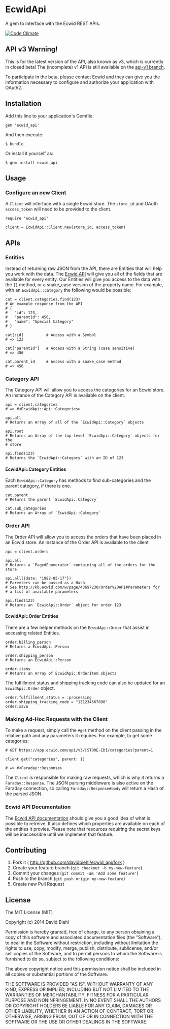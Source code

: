 # EcwidApi

A gem to interface with the Ecwid REST APIs.

[![Code Climate](https://codeclimate.com/github/davidbiehl/ecwid_api.png)](https://codeclimate.com/github/davidbiehl/ecwid_api)

## API v3 Warning!

This is for the latest version of the API, also known as v3, which is currently
in closed beta! The (incomplete) v1 API is still available on the
[api-v1 branch](https://github.com/davidbiehl/ecwid_api/tree/api-v1).

To participate in the beta, please contact Ecwid and they can give you the
information necessary to configure and authorize your application with OAuth2.

## Installation

Add this line to your application's Gemfile:

    gem 'ecwid_api'

And then execute:

    $ bundle

Or install it yourself as:

    $ gem install ecwid_api

## Usage

### Configure an new Client

A `Client` will interface with a single Ecwid store. The `store_id` and OAuth
`access_token` will need to be provided to the client.

    require 'ecwid_api'

    client = EcwidApi::Client.new(store_id, access_token)

## APIs

### Entities

Instead of returning raw JSON from the API, there are Entities that will help
you work with the data. The [Ecwid API](http://lamp.ecwid.net/~ene/api-docs/)
will give you all of the fields that are available for every entity. Our
Entities will give you access to the data with the `[]` method, or a snake_case
version of the property name. For example, with an `EcwidApi::Category` the
following would be possible:

    cat = client.categories.find(123)
    # An example response from the API
    # {
    #   "id": 123,
    #   "parentId": 456,
    #   "name": "Special Category"
    # }

    cat[:id]          # Access with a Symbol
    # => 123

    cat["parentId"]   # Access with a String (case sensitive)
    # => 456

    cat.parent_id     # Access with a snake_case method
    # => 456

### Category API

The Category API will allow you to access the categories for an Ecwid store.
An instance of the Category API is available on the client.

    api = client.categories
    # => #<EcwidApi::Api::Categories>

    api.all
    # Returns an Array of all of the `EcwidApi::Category` objects

    api.root
    # Returns an Array of the top-level `EcwidApi::Category` objects for the
    # store

    api.find(123)
    # Returns the `EcwidApi::Category` with an ID of 123

#### EcwidApi::Category Entities

Each `EcwidApi::Category` has methods to find sub-categories and the
parent category, if there is one.

    cat.parent
    # Returns the parent `EcwidApi::Category`

    cat.sub_categories
    # Returns an Array of `EcwidApi::Category`

### Order API

The Order API will allow you to access the orders that have been placed in an
Ecwid store. An instance of the Order API is available to the client

    api = client.orders

    api.all
    # Returns a `PagedEnumerator` containing all of the orders for the store

    api.all({date: "1982-05-17"})
    # Paremters can be passed as a Hash.
    # See http://kb.ecwid.com/w/page/43697230/Order%20API#Parameters for
    # a list of available parameters

    api.find(123)
    # Returns an `EcwidApi::Order` object for order 123

#### EcwidApi::Order Entities

There are a few helper methods on the `EcwidApi::Order` that assist in accessing
related Entities.

    order.billing_person
    # Returns a EcwidApi::Person

    order.shipping_person
    # Returns an EcwidApi::Person

    order.items
    # Returns an Array of EcwidApi::OrderItem objects

The fulfillment status and shipping tracking code can also be updated for an
`EcwidApi::Order` object.

    order.fulfillment_status = :processing
    order.shipping_tracking_code = "1Z1234567890"
    order.save

### Making Ad-Hoc Requests with the Client

To make a request, simply call the `#get` method on the client passing in the
relative path and any parameters it requires.
For example, to get some categories:

    # GET https://app.ecwid.com/api/v3/[STORE-ID]/categories?parent=1

    client.get("categories", parent: 1)

    # => #<Faraday::Response>

The `Client` is responsible for making raw requests, which is why it returns
a `Faraday::Response`. The JSON parsing middleware is also active on the Faraday
connection, so calling `Faraday::Response#body` will return a Hash of the parsed
JSON.

### Ecwid API Documentation

The [Ecwid API documentation](http://lamp.ecwid.net/~ene/api-docs/)
should give you a good idea of what is possible to retreive. It also defines
which properties are available on each of the entities it provies. Please note
that resources requiring the secret keys will be inaccessible until we implement
that feature.

## Contributing

1. Fork it ( http://github.com/davidbiehl/ecwid_api/fork )
2. Create your feature branch (`git checkout -b my-new-feature`)
3. Commit your changes (`git commit -am 'Add some feature'`)
4. Push to the branch (`git push origin my-new-feature`)
5. Create new Pull Request

## License

The MIT License (MIT)

Copyright (c) 2014 David Biehl

Permission is hereby granted, free of charge, to any person obtaining a copy
of this software and associated documentation files (the "Software"), to deal
in the Software without restriction, including without limitation the rights
to use, copy, modify, merge, publish, distribute, sublicense, and/or sell
copies of the Software, and to permit persons to whom the Software is
furnished to do so, subject to the following conditions:

The above copyright notice and this permission notice shall be included in
all copies or substantial portions of the Software.

THE SOFTWARE IS PROVIDED "AS IS", WITHOUT WARRANTY OF ANY KIND, EXPRESS OR
IMPLIED, INCLUDING BUT NOT LIMITED TO THE WARRANTIES OF MERCHANTABILITY,
FITNESS FOR A PARTICULAR PURPOSE AND NONINFRINGEMENT. IN NO EVENT SHALL THE
AUTHORS OR COPYRIGHT HOLDERS BE LIABLE FOR ANY CLAIM, DAMAGES OR OTHER
LIABILITY, WHETHER IN AN ACTION OF CONTRACT, TORT OR OTHERWISE, ARISING FROM,
OUT OF OR IN CONNECTION WITH THE SOFTWARE OR THE USE OR OTHER DEALINGS IN
THE SOFTWARE.

